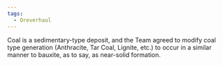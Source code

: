 ```yaml
---
tags:
  - Oreverhaul
---
```


Coal is a sedimentary-type deposit, and the Team agreed to modify coal type generation (Anthracite, Tar Coal, Lignite, etc.) to occur in a similar manner to bauxite, as to say, as near-solid formation. 